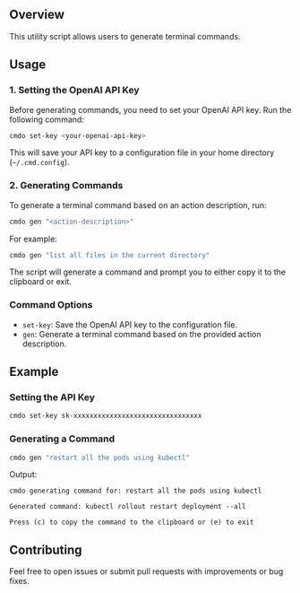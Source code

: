 ## Overview

This utility script allows users to generate terminal commands.

## Usage

### 1. Setting the OpenAI API Key

Before generating commands, you need to set your OpenAI API key. Run the following command:

```sh
cmdo set-key <your-openai-api-key>
```

This will save your API key to a configuration file in your home directory (`~/.cmd.config`).

### 2. Generating Commands

To generate a terminal command based on an action description, run:

```sh
cmdo gen "<action-description>"
```

For example:

```sh
cmdo gen "list all files in the current directory"
```

The script will generate a command and prompt you to either copy it to the clipboard or exit.

### Command Options

- `set-key`: Save the OpenAI API key to the configuration file.
- `gen`: Generate a terminal command based on the provided action description.

## Example

### Setting the API Key

```sh
cmdo set-key sk-xxxxxxxxxxxxxxxxxxxxxxxxxxxxxxxx
```

### Generating a Command

```sh
cmdo gen "restart all the pods using kubectl"
```

Output:

```
cmdo generating command for: restart all the pods using kubectl

Generated command: kubectl rollout restart deployment --all

Press (c) to copy the command to the clipboard or (e) to exit
```

## Contributing

Feel free to open issues or submit pull requests with improvements or bug fixes.

